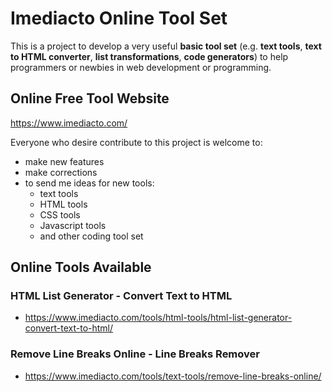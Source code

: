 # Imediacto Online Tool Set

This is a project to develop a very useful **basic tool set** (e.g. **text tools**, **text to HTML converter**, **list transformations**, **code generators**) to help programmers or newbies in web development or programming.


## Online Free Tool Website
https://www.imediacto.com/

Everyone who desire contribute to this project is welcome to:
- make new features
- make corrections
- to send me ideas for new tools:
	- text tools
	- HTML tools
	- CSS tools
	- Javascript tools
	- and other coding tool set

## Online Tools Available


### HTML List Generator - Convert Text to HTML
- https://www.imediacto.com/tools/html-tools/html-list-generator-convert-text-to-html/

### Remove Line Breaks Online - Line Breaks Remover
- https://www.imediacto.com/tools/text-tools/remove-line-breaks-online/
